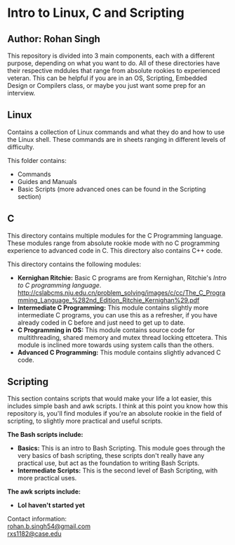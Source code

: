 # Intro to Linux, C and Scripting

## Author: **Rohan Singh** 

This repository is divided into 3 main components, each with a different purpose, depending on what you want to do. All of these directories have their respective mddules that range from absolute rookies to experienced veteran. This can be helpful if you are in an OS, Scripting, Embedded Design or Compilers class, or maybe you just want some prep for an interview.  

## Linux  
Contains a collection of Linux commands and what they do and how to use the Linux shell. These commands are in sheets ranging in different levels of difficulty.  

This folder contains:  
  - Commands
  - Guides and Manuals  
  - Basic Scripts (more advanced ones can be found in the Scripting section)



## C  
This directory contains multiple modules for the C Programming language. These modules range from absolute rookie mode with no C programming experience to advanced code in C. This directory also contains C++ code.

This directory contains the following modules:    
  - **Kernighan Ritchie:** Basic C programs are from Kernighan, Ritchie's *Intro to C programming language*. http://cslabcms.nju.edu.cn/problem_solving/images/c/cc/The_C_Programming_Language_%282nd_Edition_Ritchie_Kernighan%29.pdf  
  - **Intermediate C Programming:** This module contains slightly more intermediate C programs, you can use this as a refresher, if you have already coded in C before and just need to get up to date.
  - **C Programming in OS:** This module contains source code for multithreading, shared memory and mutex thread locking ettcetera. This module is inclined more towards using system calls than the others.    
  - **Advanced C Programming:** This module contains slightly advanced C code.  

## Scripting  
This section contains scripts that would make your life a lot easier, this includes simple bash and awk scripts. I think at this point you know how this repository is, you'll find modules if you're an absolute rookie in the field of scripting, to slightly more practical and useful scripts.   

**The Bash scripts include:**  
   - **Basics:** This is an intro to Bash Scripting. This module goes through the very basics of bash scripting, these scripts don't really have any practical use, but act as the foundation to writing Bash Scripts.  
   - **Intermediate Scripts:** This is the second level of Bash Scripting, with more practical uses.  

**The awk scripts include:**  
  - **Lol haven't started yet**  



Contact information:  
rohan.b.singh54@gmail.com  
rxs1182@case.edu  


